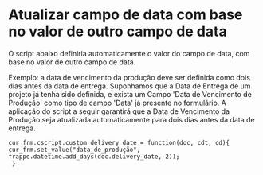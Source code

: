 # Atualizar campo de data com base no valor de outro campo de data



O script abaixo definiria automaticamente o valor do campo de data, com base no valor de outro campo de data.


Exemplo: a data de vencimento da produção deve ser definida como dois dias antes da data de entrega. Suponhamos que a Data de Entrega de um projeto já tenha sido definida, e exista um Campo 'Data de Vencimento de Produção' como tipo de campo 'Data' já presente no formulário. A aplicação do script a seguir garantirá que a Data de Vencimento da Produção seja atualizada automaticamente para dois dias antes da data de entrega.



```
cur_frm.cscript.custom_delivery_date = function(doc, cdt, cd){
cur_frm.set_value("data_de_produção", frappe.datetime.add_days(doc.delivery_date,-2));
 }

```


